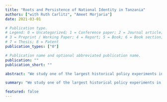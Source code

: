```yaml
---
title: "Roots and Persistence of National Identity in Tanzania"
authors: ["with Ruth Carlitz", "Ameet Morjaria"]
date: 2021-03-01

# Publication type.
# Legend: 0 = Uncategorized; 1 = Conference paper; 2 = Journal article;
# 3 = Preprint / Working Paper; 4 = Report; 5 = Book; 6 = Book section;
# 7 = Thesis; 8 = Patent
publication_types: ["0"]

# Publication name and optional abbreviated publication name.
publication: ""
publication_short: ""

abstract: "We study one of the largest historical policy experiments in post-colonial Africa and its persistent effects on nation-building."

summary: "We study one of the largest historical policy experiments in post-colonial Africa and its persistent effects on nation-building."

featured: false
---
```

